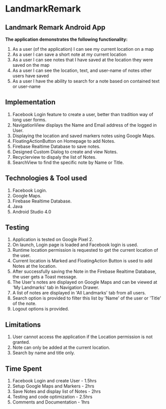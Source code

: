 # LandmarkRemark
## Landmark Remark Android App

**The application demonstrates the following functionality:**
1. As a user (of the application) I can see my current location on a map
2. As a user I can save a short note at my current location
3. As a user I can see notes that I have saved at the location they were saved
on the map
4. As a user I can see the location, text, and user-name of notes other users
have saved
5. As a user I have the ability to search for a note based on contained text or
user-name

## Implementation 
1. Facebook Login feature to create a user, better than tradition way of long user forms.
2. NavigationView displays the Name and Email address of the logged in User.
3. Displaying the location and saved markers notes using Google Maps.
4. FloatingActionButton on Homepage to add Notes.
5. Firebase Realtime Database to save notes.
6. Designed Custom Dialog to create and view Notes.
7. Recyclerview to dispaly the list of Notes.
8. SearchView to find the specific note by Name or Title.

## Technologies & Tool used
1. Facebook Login.
2. Google Maps.
3. Firebase Realtime Database.
4. Java
5. Android Studio 4.0

## Testing
1. Application is tested on Google Pixel 2.
2. On launch, Login page is loaded and Facebook login is used.
3. Runtime location permission is requested to get the current location of the user.
4. Current location is Marked and FloatingAction Button is used to add Notes at the location.
5. After successfully saving the Note in the Firebase Realtime Database, the user gets a Toast message.
6. The User's notes are displayed on Google Maps and can be viewed at 'My Landmarks' tab in Navigation Drawer.
7. A list of notes are displayed in 'All Landmarks' tab from all users.
8. Search option is provided to filter this list by 'Name' of the user or 'Title' of the note.
9. Logout options is provided.

## Limitations
1. User cannot access the application if the Location permission is not granted.
2. Note can only be added at the current location.
3. Search by name and title only.

## Time Spent
1. Facebook Login and create User - 1.5hrs
2. Setup Google Maps and Markers - 2hrs
3. Save Notes and display list of Notes - 2hrs
4. Testing and code optimization - 2.5hrs
5. Comments and Documentation - 1hrs














